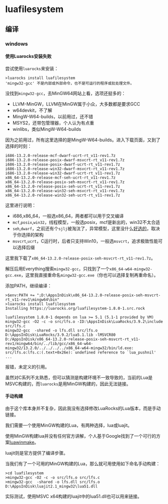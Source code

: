 # luafilesystem

## 编译

### windows

#### 使用Luarocks安装失败

尝试使用`luarocks`来安装：

```
>luarocks install luafilesystem
'mingw32-gcc' 不是内部或外部命令，也不是可运行的程序或批处理文件。
```

没找到`mingw32-gcc`，去MinGW64网站上看，选项还挺多的：

- LLVM-MinGW，LLVM在MinGW属于小众，大多数都是要求GCC
- w64devkit，不了解
- MingW-W64-builds，以前用过，还不错
- MSYS2，还带包管理器，个人认为有点重
- winlibs，类似MingW-W64-builds

因为之前用过，所有这里选择的是MingW-W64-builds。进入下载页面，又到了选择的时刻：

```
i686-13.2.0-release-mcf-dwarf-ucrt-rt_v11-rev1.7z
i686-13.2.0-release-posix-dwarf-msvcrt-rt_v11-rev1.7z
i686-13.2.0-release-posix-dwarf-ucrt-rt_v11-rev1.7z
i686-13.2.0-release-win32-dwarf-msvcrt-rt_v11-rev1.7z
i686-13.2.0-release-win32-dwarf-ucrt-rt_v11-rev1.7z
x86_64-13.2.0-release-mcf-seh-ucrt-rt_v11-rev1.7z
x86_64-13.2.0-release-posix-seh-msvcrt-rt_v11-rev1.7z
x86_64-13.2.0-release-posix-seh-ucrt-rt_v11-rev1.7z
x86_64-13.2.0-release-win32-seh-msvcrt-rt_v11-rev1.7z
x86_64-13.2.0-release-win32-seh-ucrt-rt_v11-rev1.7z
```

这里进行说明：

- i686,x86_64，一般选x86_64，两者都可以用于交叉编译
- `mcf`,`posix`,`win32`，线程模型，一般选posix，mcf是新出的，win32不太合适
- `seh`,`dwarf`，之前还有个`sjlj`被淘汰了，异常模型，这里没什么[好选的](https://github.com/brechtsanders/winlibs_mingw/issues/20)，取决于你选择的架构
- `msvcrt`,`ucrt`，C运行时，后者只支持Win10，一般选`msvcrt`，追求极致性能可以选择后缀

这里我下载了`x86_64-13.2.0-release-posix-seh-msvcrt-rt_v11-rev1.7z`。

解压后用Everything搜索`mingw32-gcc`，只找到了一个`x86_64-w64-mingw32-gcc.exe`，这里我直接重命名`mingw32-gcc.exe`（你也可以选择复制再重命名）。

添加PATH，继续编译：

```
>$env:PATH += ";D:\AppsInDisk\x86_64-13.2.0-release-posix-seh-msvcrt-rt_v11-rev1\mingw64\bin"
>luarocks install luafilesystem
Installing https://luarocks.org/luafilesystem-1.8.0-1.src.rock

luafilesystem 1.8.0-1 depends on lua >= 5.1 (5.1-1 provided by VM)
mingw32-gcc -O2 -c -o src/lfs.o -ID:\AppsInDisk\LuaRocks/3.9.2\include src/lfs.c
mingw32-gcc  -shared -o lfs.dll src/lfs.o D:\AppsInDisk\LuaRocks/3.9.2/lua5.1.lib -lMSVCR80
D:/AppsInDisk/x86_64-13.2.0-release-posix-seh-msvcrt-rt_v11-rev1/mingw64/bin/../lib/gcc/x86_64-w64-mingw32/13.2.0/../../../../x86_64-w64-mingw32/bin/ld.exe: src/lfs.o:lfs.c:(.text+0x26e): undefined reference to `lua_pushnil'
...
```

报错，未定义的引用。

虽然对C系列不太熟悉，但可以猜测是构建环境不一致导致的，当前的Lua是MSVC构建的，而`luarocks`是用MinGW构建的，因此无法链接。

#### 手动构建

由于这个库本身并不复杂，因此我没有选择修改LuaRocks的Lua版本，而是手动链接。

我们需要一个使用MinGW构建的Lua，有两种选择，lua或luajit。

使用MinGW构建lua并没有任何官方讲解，个人基于Google找到了一个可行的方案[luawinmake](https://github.com/Tieske/luawinmake)。

luajit则是官方提供了编译步骤。

当我们有了一个可用的MinGW构建的Lua，那么就可用使用如下命名手动构建：

```
>cd luafilesystem
>mingw32-gcc -O2 -c -o src/lfs.o src/lfs.c
>mingw32-gcc  -shared -o lfs.dll src/lfs.o D:\AppsInDisk\luajit2.1_mingw32\lua51.dll
```

实际测试，使用MSVC x64构建的luajit中的lua51.dll也可以用来链接。